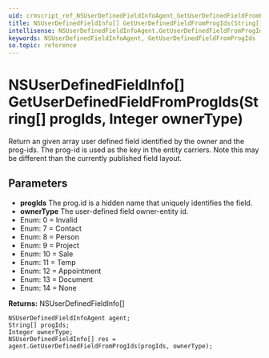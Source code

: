 ```yaml
---
uid: crmscript_ref_NSUserDefinedFieldInfoAgent_GetUserDefinedFieldFromProgIds
title: NSUserDefinedFieldInfo[] GetUserDefinedFieldFromProgIds(String[] progIds, Integer ownerType)
intellisense: NSUserDefinedFieldInfoAgent.GetUserDefinedFieldFromProgIds
keywords: NSUserDefinedFieldInfoAgent, GetUserDefinedFieldFromProgIds
so.topic: reference
---
```


# NSUserDefinedFieldInfo[] GetUserDefinedFieldFromProgIds(String[] progIds, Integer ownerType)

Return an given array user defined field identified by the owner and the prog-ids. The prog-id is used as the key in the entity carriers. Note this may be different than the currently published field layout.

## Parameters

* **progIds** The prog.id is a hidden name that uniquely identifies the field. 
* **ownerType** The user-defined field owner-entity id. 
* Enum: 0 = Invalid 
* Enum: 7 = Contact 
* Enum: 8 = Person 
* Enum: 9 = Project 
* Enum: 10 = Sale 
* Enum: 11 = Temp 
* Enum: 12 = Appointment 
* Enum: 13 = Document 
* Enum: 14 = None 

**Returns:** NSUserDefinedFieldInfo[]

```crmscript
NSUserDefinedFieldInfoAgent agent;
String[] progIds;
Integer ownerType;
NSUserDefinedFieldInfo[] res = agent.GetUserDefinedFieldFromProgIds(progIds, ownerType);
```

